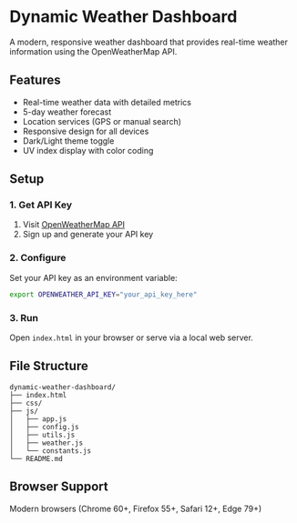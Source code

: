 # Dynamic Weather Dashboard

A modern, responsive weather dashboard that provides real-time weather information using the OpenWeatherMap API.

## Features

- Real-time weather data with detailed metrics
- 5-day weather forecast
- Location services (GPS or manual search)
- Responsive design for all devices
- Dark/Light theme toggle
- UV index display with color coding

## Setup

### 1. Get API Key
1. Visit [OpenWeatherMap API](https://openweathermap.org/api)
2. Sign up and generate your API key

### 2. Configure
Set your API key as an environment variable:
```bash
export OPENWEATHER_API_KEY="your_api_key_here"
```

### 3. Run
Open `index.html` in your browser or serve via a local web server.

## File Structure

```
dynamic-weather-dashboard/
├── index.html
├── css/
├── js/
│   ├── app.js
│   ├── config.js
│   ├── utils.js
│   ├── weather.js
│   └── constants.js
└── README.md
```

## Browser Support

Modern browsers (Chrome 60+, Firefox 55+, Safari 12+, Edge 79+)
